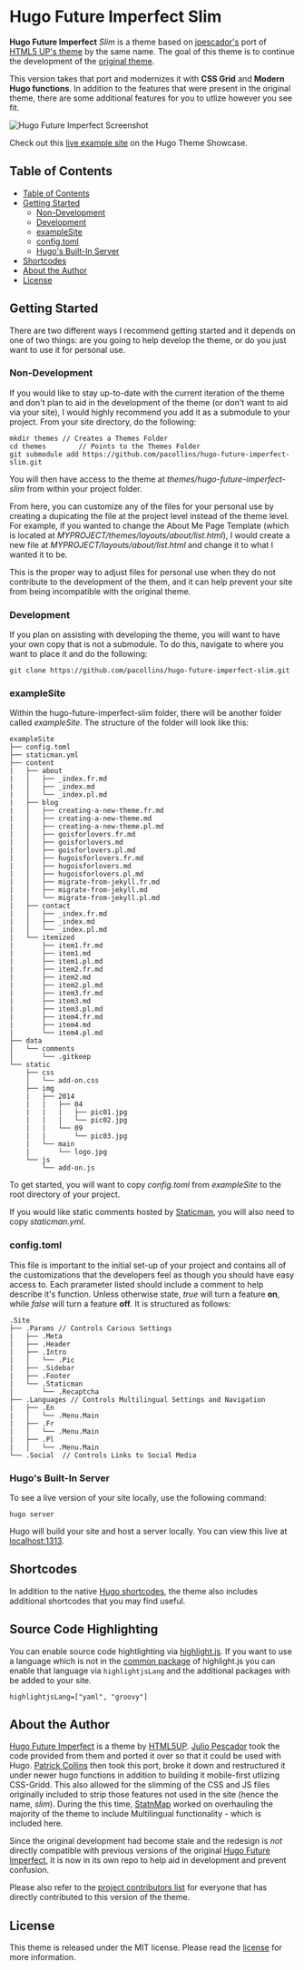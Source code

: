 # Hugo Future Imperfect Slim

**Hugo Future Imperfect** *Slim* is a theme based on [jpescador's](https://github.com/jpescador/)
port of [HTML5 UP's theme](http://html5up.net/future-imperfect) by the same name.
The goal of this theme is to continue the development of the [original theme](https://github.com/jpescador/hugo-future-imperfect).

This version takes that port and modernizes it with **CSS Grid** and **Modern
Hugo functions**. In addition to the features that were present in the original
theme, there are some additional features for you to utlize however you see fit.

![Hugo Future Imperfect Screenshot](https://raw.githubusercontent.com/pacollins/hugo-future-imperfect-slim/master/images/screenshot.png)

Check out this [live example site](https://themes.gohugo.io/theme/hugo-future-imperfect-slim/)
on the Hugo Theme Showcase.

## Table of Contents

<!-- TOC depthFrom:2 depthTo:6 withLinks:1 updateOnSave:1 orderedList:0 -->

- [Table of Contents](#table-of-contents)
- [Getting Started](#getting-started)
	- [Non-Development](#non-development)
	- [Development](#development)
	- [exampleSite](#examplesite)
	- [config.toml](#configtoml)
	- [Hugo's Built-In Server](#hugos-built-in-server)
- [Shortcodes](#shortcodes)
- [About the Author](#about-the-author)
- [License](#license)

<!-- /TOC -->

## Getting Started

There are two different ways I recommend getting started and it depends on one of
two things: are you going to help develop the theme, or do you just want to use it
for personal use.

### Non-Development

If you would like to stay up-to-date with the current iteration of the theme and
don't plan to aid in the development of the theme (or don't want to aid via your
site), I would highly recommend you add it as a submodule to your project. From
your site directory, do the following:

```
mkdir themes // Creates a Themes Folder
cd themes		 // Points to the Themes Folder
git submodule add https://github.com/pacollins/hugo-future-imperfect-slim.git
```

You will then have access to the theme at _themes/hugo-future-imperfect-slim_ from
within your project folder.

From here, you can customize any of the files for your personal use by creating a
dupicating the file at the project level instead of the theme level. For example,
if you wanted to change the About Me Page Template (which is located at
_MYPROJECT/themes/layouts/about/list.html_), I would create a new file at
_MYPROJECT/layouts/about/list.html_ and change it to what I wanted it to be.

This is the proper way to adjust files for personal use when they do not contribute
to the development of the them, and it can help prevent your site from being
incompatible with the original theme.

### Development

If you plan on assisting with developing the theme, you will want to have your
own copy that is not a submodule. To do this, navigate to where you want to place
it and do the following:

```
git clone https://github.com/pacollins/hugo-future-imperfect-slim.git
```

### exampleSite

Within the hugo-future-imperfect-slim folder, there will be another folder called
_exampleSite_. The structure of the folder will look like this:

```
exampleSite
├── config.toml
├── staticman.yml
├── content
|   ├── about
|   │   ├── _index.fr.md
|   │   ├── _index.md
|   │   └── _index.pl.md
|   ├── blog
|   │   ├── creating-a-new-theme.fr.md
|   │   ├── creating-a-new-theme.md
|   │   ├── creating-a-new-theme.pl.md
|   │   ├── goisforlovers.fr.md
|   │   ├── goisforlovers.md
|   │   ├── goisforlovers.pl.md
|   │   ├── hugoisforlovers.fr.md
|   │   ├── hugoisforlovers.md
|   │   ├── hugoisforlovers.pl.md
|   │   ├── migrate-from-jekyll.fr.md
|   │   ├── migrate-from-jekyll.md
|   │   └── migrate-from-jekyll.pl.md
|   ├── contact
|   │   ├── _index.fr.md
|   │   ├── _index.md
|   │   └── _index.pl.md
|   └── itemized
|       ├── item1.fr.md
|       ├── item1.md
|       ├── item1.pl.md
|       ├── item2.fr.md
|       ├── item2.md
|       ├── item2.pl.md
|       ├── item3.fr.md
|       ├── item3.md
|       ├── item3.pl.md
|       ├── item4.fr.md
|       ├── item4.md
|       └── item4.pl.md
├── data
│   └── comments
│       └── .gitkeep
└── static
    ├── css
    │   └── add-on.css
    ├── img
    |   ├── 2014
    |   |   ├── 04
    |   |   |   ├── pic01.jpg
    |   |   |   └── pic02.jpg
    |   |   └── 09
    |   |       └── pic03.jpg
    |   └── main
    |       └── logo.jpg
    └── js
        └── add-on.js
```

To get started, you will want to copy _config.toml_ from _exampleSite_ to the
root directory of your project.

If you would like static comments hosted by [Staticman](https://staticman.net/),
you will also need to copy _staticman.yml_.

### config.toml

This file is important to the initial set-up of your project and contains all of
the customizations that the developers feel as though you should have easy access
to. Each prarameter listed should include a comment to help describe it's function.
Unless otherwise state, _true_ will turn a feature **on**, while _false_ will turn
a feature **off**. It is structured as follows:

```
.Site
├── .Params // Controls Carious Settings
|   ├── .Meta
|   ├── .Header
|   ├── .Intro
|   │   └── .Pic
|   ├── .Sidebar
|   ├── .Footer
|   └── .Staticman
|       └── .Recaptcha
├── .Languages // Controls Multilingual Settings and Navigation
|   ├── .En
|   │   └── .Menu.Main
|   ├── .Fr
|   │   └── .Menu.Main
|   ├── .Pl
|   │   └── .Menu.Main
└── .Social  // Controls Links to Social Media
```

### Hugo's Built-In Server

To see a live version of your site locally, use the following command:

```
hugo server
```

Hugo will build your site and host a server locally. You can view this live at
[localhost:1313](http://localhost:1313).

## Shortcodes

In addition to the native [Hugo shortcodes](https://gohugo.io/extras/shortcodes/),
the theme also includes additional shortcodes that you may find useful.

## Source Code Highlighting

You can enable source code hightlighting via [highlight.js](https://highlightjs.org).
If you want to use a language which is not in the [common package](https://highlightjs.org/download/) of highlight.js
you can enable that language via `highlightjsLang` and the additional packages with be added to your site.

```
highlightjsLang=["yaml", "groovy"]
```

## About the Author

[Hugo Future Imperfect](http://html5up.net/future-imperfect) is a theme by
[HTML5UP](http://html5up.net). [Julio Pescador](https://jpescador.com) took the
code provided from them and ported it over so that it could be used with Hugo.
[Patrick Collins](https://pacollins.com) then took this port, broke it down and
restructured it under newer hugo functions in addition to building it mobile-first
utlizing CSS-Gridd. This also allowed for the slimming of the CSS and JS files
originally included to strip those features not used in the site (hence the name,
_slim_). During the this time, [StatnMap](https://github.com/statnmap) worked on
overhauling the majority of the theme to include Multilingual functionality -
which is included here.

Since the original development had become stale and the redesign is _not_ directly
compatible with previous versions of the original [Hugo Future Imperfect](https://github.com/jpescador/hugo-future-imperfect),
it is now in its own repo to help aid in development and prevent confusion.

Please also refer to the [project contributors list](https://github.com/pacollins/hugo-future-imperfect-slim/graphs/contributors)
for everyone that has directly contributed to this version of the theme.

## License

This theme is released under the MIT license. Please read the [license](https://github.com/pacollins/hugo-future-imperfect-slim/blob/master/LICENSE.md)
for more information.
